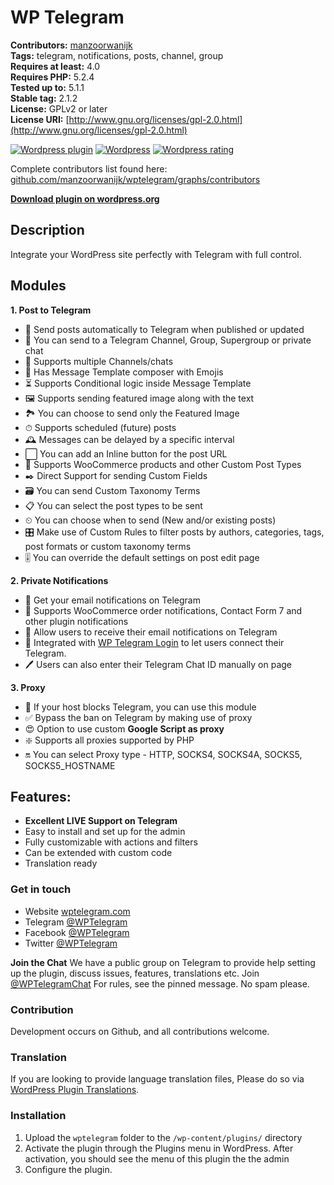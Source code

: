 # WP Telegram

**Contributors:**      [manzoorwanijk](https://github.com/manzoorwanijk)  
**Tags:**              telegram, notifications, posts, channel, group  
**Requires at least:** 4.0  
**Requires PHP:**      5.2.4  
**Tested up to:**      5.1.1  
**Stable tag:**        2.1.2  
**License:**           GPLv2 or later  
**License URI:**       [http://www.gnu.org/licenses/gpl-2.0.html](http://www.gnu.org/licenses/gpl-2.0.html)  

[![Wordpress plugin](https://img.shields.io/wordpress/plugin/v/wptelegram.svg)](https://wordpress.org/plugins/wptelegram/)
[![Wordpress](https://img.shields.io/wordpress/plugin/dt/wptelegram.svg)](https://wordpress.org/plugins/wptelegram/)
[![Wordpress rating](https://img.shields.io/wordpress/plugin/r/wptelegram.svg)](https://wordpress.org/plugins/wptelegram/)

Complete contributors list found here: [github.com/manzoorwanijk/wptelegram/graphs/contributors](https://github.com/manzoorwanijk/wptelegram/graphs/contributors)

**[Download plugin on wordpress.org](https://wordpress.org/plugins/wptelegram/)**

## Description

Integrate your WordPress site perfectly with Telegram with full control.

## Modules
**1. Post to Telegram**
* 📝 Send posts automatically to Telegram when published or updated
* 📢 You can send to a Telegram Channel, Group, Supergroup or private chat
* 👥 Supports multiple Channels/chats
* 🙂 Has Message Template composer with Emojis
* ⏳ Supports Conditional logic inside Message Template
* 🖼 Supports sending featured image along with the text
* 🏞 You can choose to send only the Featured Image
* ⏱ Supports scheduled (future) posts
* 🕰 Messages can be delayed by a specific interval
* ⬜️ You can add an Inline button for the post URL
* 🛒 Supports WooCommerce products and other Custom Post Types
* ✒️ Direct Support for sending Custom Fields
* 🗃 You can send Custom Taxonomy Terms
* 📋 You can select the post types to be sent
* ⏲ You can choose when to send (New and/or existing posts)
* 🎛 Make use of Custom Rules to filter posts by authors, categories, tags, post formats or custom taxonomy terms
* 🎚 You can override the default settings on post edit page

**2. Private Notifications**
* 📧 Get your email notifications on Telegram
* 🔔 Supports WooCommerce order notifications, Contact Form 7 and other plugin notifications
* 🔕 Allow users to receive their email notifications on Telegram
* 🔐 Integrated with [WP Telegram Login](https://wordpress.org/plugins/wptelegram-login) to let users connect their Telegram.
* 🖊 Users can also enter their Telegram Chat ID manually on page


**3. Proxy**
* 🚫 If your host blocks Telegram, you can use this module
* ✅ Bypass the ban on Telegram by making use of proxy
* 😍 Option to use custom **Google Script as proxy**
* ❇️ Supports all proxies supported by PHP
* 🔛 You can select Proxy type - HTTP, SOCKS4, SOCKS4A, SOCKS5, SOCKS5_HOSTNAME

## Features:
* **Excellent LIVE Support on Telegram**
* Easy to install and set up for the admin
* Fully customizable with actions and filters
* Can be extended with custom code
* Translation ready

### Get in touch
*	Website [wptelegram.com](https://wptelegram.com)
*	Telegram [@WPTelegram](https://t.me/WPTelegram)
*	Facebook [@WPTelegram](https://fb.com/WPTelegram)
*	Twitter [@WPTelegram](https://twitter.com/WPTelegram)

**Join the Chat**
We have a public group on Telegram to provide help setting up the plugin, discuss issues, features, translations etc. Join [@WPTelegramChat](https://t.me/WPTelegramChat)
For rules, see the pinned message. No spam please.

### Contribution
Development occurs on Github, and all contributions welcome.

### Translation
If you are looking to provide language translation files, Please do so via [WordPress Plugin Translations](https://translate.wordpress.org/projects/wp-plugins/wptelegram).

### Installation

1. Upload the `wptelegram` folder to the `/wp-content/plugins/` directory
2. Activate the plugin through the Plugins menu in WordPress. After activation, you should see the menu of this plugin the the admin
3. Configure the plugin.
